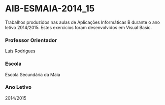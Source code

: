 # AIB-ESMAIA-2014_15
Trabalhos produzidos nas aulas de Aplicações Informáticas B durante o ano letivo 2014/2015.
Estes exercicios foram desenvolvidos em Visual Basic.

### Professor Orientador ###
Luís Rodrigues

### Escola ###
Escola Secundária da Maia

### Ano Letivo ###
2014/2015
